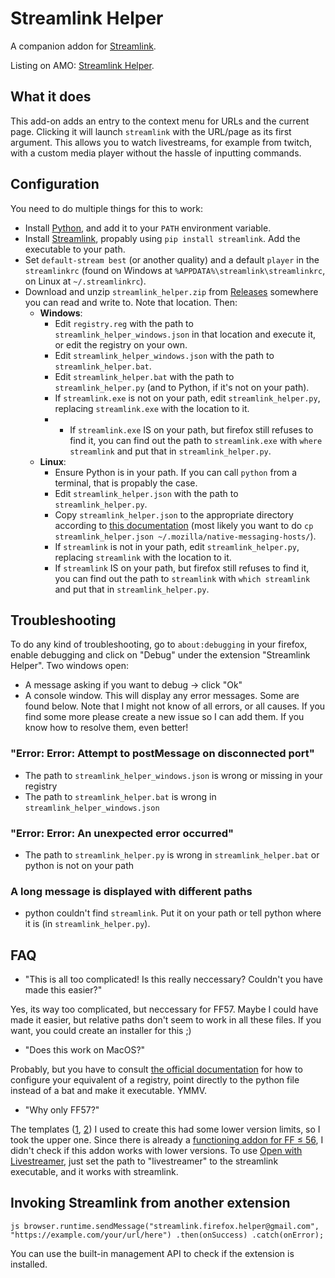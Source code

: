 # Streamlink Helper

A companion addon for [Streamlink](https://github.com/streamlink/streamlink).

Listing on AMO: [Streamlink Helper](https://addons.mozilla.org/en-US/firefox/addon/streamlink_helper/).

## What it does

This add-on adds an entry to the context menu for URLs and the current page. Clicking it will launch `streamlink` with the URL/page as its first argument.
This allows you to watch livestreams, for example from twitch, with a custom media player without the hassle of inputting commands.

## Configuration

You need to do multiple things for this to work:
- Install [Python](https://python.org), and add it to your `PATH` environment variable.
- Install [Streamlink](https://github.com/streamlink/streamlink), propably using `pip install streamlink`. Add the executable to your path.
- Set `default-stream best` (or another quality) and a default `player` in the `streamlinkrc` (found on Windows at `%APPDATA%\streamlink\streamlinkrc`, on Linux at `~/.streamlinkrc`).
- Download and unzip `streamlink_helper.zip` from [Releases](https://github.com/plneappl/streamlink_helper/releases) somewhere you can read and write to. Note that location. Then:
    - **Windows**:
        + Edit `registry.reg` with the path to `streamlink_helper_windows.json` in that location and execute it, or edit the registry on your own.
        + Edit `streamlink_helper_windows.json` with the path to `streamlink_helper.bat`.
        + Edit `streamlink_helper.bat` with the path to `streamlink_helper.py` (and to Python, if it's not on your path).
        + If `streamlink.exe` is not on your path, edit `streamlink_helper.py`, replacing `streamlink.exe` with the location to it.
        + + If `streamlink.exe` IS on your path, but firefox still refuses to find it, you can find out the path to `streamlink.exe` with `where streamlink` and put that in `streamlink_helper.py`.
    - **Linux**:
        + Ensure Python is in your path. If you can call `python` from a terminal, that is propably the case.
        + Edit `streamlink_helper.json` with the path to `streamlink_helper.py`.
        + Copy `streamlink_helper.json` to the appropriate directory according to [this documentation](https://developer.mozilla.org/en-US/Add-ons/WebExtensions/Native_manifests#Linux) (most likely you want to do `cp streamlink_helper.json ~/.mozilla/native-messaging-hosts/`).
        + If `streamlink` is not in your path, edit `streamlink_helper.py`, replacing `streamlink` with the location to it.
        + If `streamlink` IS on your path, but firefox still refuses to find it, you can find out the path to `streamlink` with `which streamlink` and put that in `streamlink_helper.py`.

## Troubleshooting

To do any kind of troubleshooting, go to `about:debugging` in your firefox, enable debugging and click on "Debug" under the extension "Streamlink Helper".
Two windows open: 
- A message asking if you want to debug → click "Ok"
- A console window. This will display any error messages. Some are found below. Note that I might not know of all errors, or all causes. If you find some more please create a new issue so I can add them. If you know how to resolve them, even better!

### "Error: Error: Attempt to postMessage on disconnected port"
- The path to `streamlink_helper_windows.json` is wrong or missing in your registry
- The path to `streamlink_helper.bat` is wrong in `streamlink_helper_windows.json`

### "Error: Error: An unexpected error occurred"
- The path to `streamlink_helper.py` is wrong in `streamlink_helper.bat` or python is not on your path

### A long message is displayed with different paths
- python couldn't find `streamlink`. Put it on your path or tell python where it is (in `streamlink_helper.py`).


## FAQ

- "This is all too complicated! Is this really neccessary? Couldn't you have made this easier?"

Yes, its way too complicated, but neccessary for FF57. Maybe I could have made it easier, but relative paths don't seem to work in all these files. If you want, you could create an installer for this ;)

- "Does this work on MacOS?"

Probably, but you have to consult [the official documentation](https://developer.mozilla.org/en-US/Add-ons/WebExtensions/Native_messaging) for how to configure your equivalent of a registry, point directly to the python file instead of a bat and make it executable. YMMV.

- "Why only FF57?"

The templates ([1](https://github.com/mdn/webextensions-examples/tree/master/native-messaging/add-on), [2](https://github.com/mdn/webextensions-examples/tree/master/menu-demo)) I used to create this had some lower version limits, so I took the upper one. Since there is already a [functioning addon for FF ≤ 56](https://addons.mozilla.org/en-US/firefox/addon/open-livestreamer/), I didn't check if this addon works with lower versions.
To use [Open with Livestreamer](https://addons.mozilla.org/en-US/firefox/addon/open-livestreamer/), just set the path to "livestreamer" to the streamlink executable, and it works with streamlink.

## Invoking Streamlink from another extension
`js
browser.runtime.sendMessage("streamlink.firefox.helper@gmail.com", "https://example.com/your/url/here")
  .then(onSuccess)
  .catch(onError);
`

You can use the built-in management API to check if the extension is installed.
